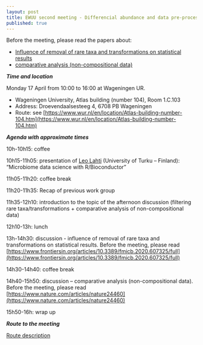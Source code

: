 ```yaml
---
layout: post
title: EWUU second meeting - Differencial abundance and data pre-processing
published: true
---
```


Before the meeting, please read the papers about:
- [Influence of removal of rare taxa and transformations on statistical results](https://www.frontiersin.org/articles/10.3389/fmicb.2020.607325/full)
- [comparative analysis (non-compositional data)](https://www.nature.com/articles/nature24460 )


***Time and location***

Monday 17 April from 10:00 to 16:00 at Wageningen UR.

- Wageningen University, Atlas building (number 104), Room 1.C.103
- Address: Droevendaalsesteeg 4, 6708 PB Wageningen
- Route: see [https://www.wur.nl/en/location/Atlas-building-number-104.htm](https://www.wur.nl/en/location/Atlas-building-number-104.htm) 


***Agenda with approximate times***

10h-10h15: coffee

10h15-11h05: presentation of [Leo Lahti](https://www.utu.fi/en/people/leo-lahti) (University of Turku – Finland): “Microbiome data science with R/Bioconductor”

11h05-11h20: coffee break

11h20-11h35: Recap of previous work group

11h35-12h10: introduction to the topic of the afternoon discussion (filtering rare taxa/transformations + comparative analysis of non-compositional data)

12h10-13h: lunch

13h-14h30: discussion - influence of removal of rare taxa and transformations on statistical results. Before the meeting, please read [https://www.frontiersin.org/articles/10.3389/fmicb.2020.607325/full](https://www.frontiersin.org/articles/10.3389/fmicb.2020.607325/full)

14h30-14h40: coffee break

14h40-15h50: discussion – comparative analysis (non-compositional data). Before the meeting, please read [https://www.nature.com/articles/nature24460](https://www.nature.com/articles/nature24460) 

15h50-16h: wrap up


***Route to the meeting***

[Route description](https://www.wur.nl/en/location/Atlas-building-number-104.htm) 


